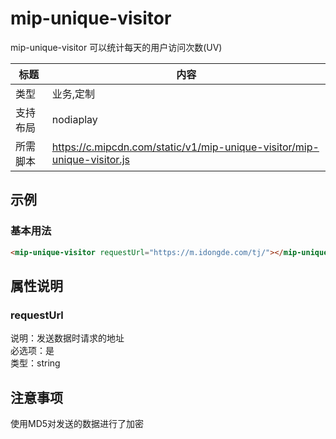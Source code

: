 ﻿# mip-unique-visitor
mip-unique-visitor 可以统计每天的用户访问次数(UV)

标题|内容
----|----
类型|业务,定制
支持布局|nodiaplay
所需脚本|https://c.mipcdn.com/static/v1/mip-unique-visitor/mip-unique-visitor.js

## 示例

### 基本用法
```html
<mip-unique-visitor requestUrl="https://m.idongde.com/tj/"></mip-unique-visitor>
``` 
## 属性说明

### requestUrl
说明：发送数据时请求的地址          
必选项：是                   
类型：string

## 注意事项  
使用MD5对发送的数据进行了加密
